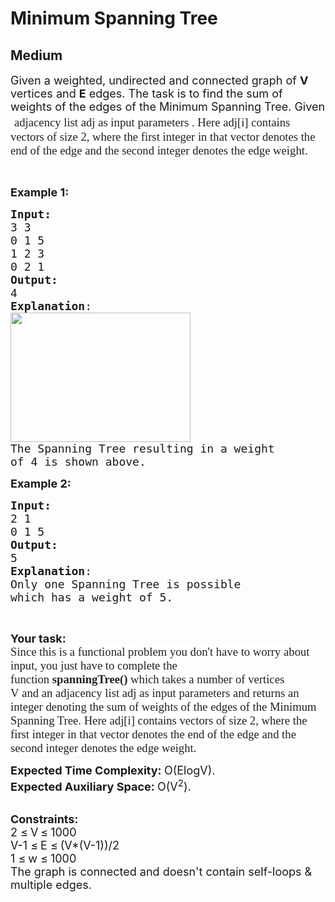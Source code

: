 # Minimum Spanning Tree
## Medium
<div class="problems_problem_content__Xm_eO"><p><span style="font-size: 18px;">Given a weighted, undirected and connected graph of <strong>V</strong> vertices and <strong>E</strong> edges. The task is to find the sum of weights of the edges of the Minimum Spanning Tree. Given<span style="font-size: 18pt;"> </span></span><span style="font-size: 18pt;"><span style="background-color: rgb(255, 255, 255); color: rgba(0, 0, 0, 0.87); font-family: sofia-pro; --darkreader-inline-bgcolor: #181a1b; --darkreader-inline-color: rgba(232, 230, 227, 0.87);" data-darkreader-inline-bgcolor="" data-darkreader-inline-color="">&nbsp;<span style="font-size: 14pt;">adjacency list adj as input parameters .&nbsp;</span></span><span style="background-color: rgb(255, 255, 255); color: rgba(0, 0, 0, 0.87); font-family: sofia-pro; font-size: 14pt; --darkreader-inline-bgcolor: #181a1b; --darkreader-inline-color: rgba(232, 230, 227, 0.87);" data-darkreader-inline-bgcolor="" data-darkreader-inline-color="">Here adj[i] contains vectors of size 2, where the first integer in that vector denotes the end of the edge and the second integer denotes the edge weight.</span></span></p>
<p>&nbsp;</p>
<p><span style="font-size: 18px;"><strong>Example 1:</strong></span></p>
<pre><span style="font-size: 18px;"><strong>Input:
</strong>3 3
0 1 5
1 2 3
0 2 1</span>
<img src="https://media.geeksforgeeks.org/img-practice/PROD/addEditProblem/700343/Web/Other/064ccfb5-e351-4908-a660-b228a091eb47_1685086606.png" alt="">
<span style="font-size: 18px;"><strong>Output:</strong>
4
<strong>Explanation</strong>:</span>
<img style="height: 207px; width: 288px;" src="https://media.geeksforgeeks.org/img-practice/PROD/addEditProblem/700343/Web/Other/64f692e2-1acf-4515-8f46-516521cf0bab_1685086607.png" alt="">
<span style="font-size: 18px;">The Spanning Tree resulting in a weight
of 4 is shown above.</span>
</pre>
<p><span style="font-size: 18px;"><strong>Example 2:</strong></span></p>
<pre><span style="font-size: 18px;"><strong>Input:
</strong>2 1
0 1 5</span>
<img src="https://media.geeksforgeeks.org/img-practice/PROD/addEditProblem/700343/Web/Other/944e4620-f860-4e62-aa2a-086f31e142cb_1685086607.png" alt="">
<span style="font-size: 18px;"><strong>Output:</strong>
5
<strong>Explanation</strong>:
Only one Spanning Tree is possible
which has a weight of 5.</span>
</pre>
<p>&nbsp;</p>
<p><span style="font-size: 18px;"><strong>Your task:</strong><br><span style="font-size: 14pt;"><span style="color: rgba(0, 0, 0, 0.87); font-family: sofia-pro; background-color: rgb(255, 255, 255); --darkreader-inline-color: rgba(232, 230, 227, 0.87); --darkreader-inline-bgcolor: #181a1b;" data-darkreader-inline-color="" data-darkreader-inline-bgcolor="">Since this is a functional problem you don't have to worry about input, you just have to complete the function&nbsp;</span><span style="box-sizing: inherit; font-weight: bolder; color: rgba(0, 0, 0, 0.87); font-family: sofia-pro; background-color: rgb(255, 255, 255); --darkreader-inline-color: rgba(232, 230, 227, 0.87); --darkreader-inline-bgcolor: #181a1b;" data-darkreader-inline-color="" data-darkreader-inline-bgcolor="">spanningTree()</span><span style="color: rgba(0, 0, 0, 0.87); font-family: sofia-pro; background-color: rgb(255, 255, 255); --darkreader-inline-color: rgba(232, 230, 227, 0.87); --darkreader-inline-bgcolor: #181a1b;" data-darkreader-inline-color="" data-darkreader-inline-bgcolor="">&nbsp;which takes a number of vertices V</span><span style="box-sizing: inherit; font-weight: bolder; color: rgba(0, 0, 0, 0.87); font-family: sofia-pro; background-color: rgb(255, 255, 255); --darkreader-inline-color: rgba(232, 230, 227, 0.87); --darkreader-inline-bgcolor: #181a1b;" data-darkreader-inline-color="" data-darkreader-inline-bgcolor="">&nbsp;</span><span style="color: rgba(0, 0, 0, 0.87); font-family: sofia-pro; background-color: rgb(255, 255, 255); --darkreader-inline-color: rgba(232, 230, 227, 0.87); --darkreader-inline-bgcolor: #181a1b;" data-darkreader-inline-color="" data-darkreader-inline-bgcolor="">and</span><span style="box-sizing: inherit; font-weight: bolder; color: rgba(0, 0, 0, 0.87); font-family: sofia-pro; background-color: rgb(255, 255, 255); --darkreader-inline-color: rgba(232, 230, 227, 0.87); --darkreader-inline-bgcolor: #181a1b;" data-darkreader-inline-color="" data-darkreader-inline-bgcolor="">&nbsp;</span><span style="color: rgba(0, 0, 0, 0.87); font-family: sofia-pro; background-color: rgb(255, 255, 255); --darkreader-inline-color: rgba(232, 230, 227, 0.87); --darkreader-inline-bgcolor: #181a1b;" data-darkreader-inline-color="" data-darkreader-inline-bgcolor="">an adjacency list adj as input parameters and returns an integer denoting the sum of weights of the edges of the Minimum Spanning Tree. Here adj[i] contains vectors of size 2, where the first integer in that vector denotes the end of the edge and the second integer denotes the edge weight.</span></span><br></span></p>
<p><span style="font-size: 18px;"><strong>Expected Time Complexity:&nbsp;</strong>O(ElogV).<br><strong>Expected Auxiliary Space:&nbsp;</strong>O(V<sup>2</sup>).</span><br>&nbsp;</p>
<p><span style="font-size: 18px;"><strong>Constraints:</strong><br>2 </span> <span style="font-size: 18px;">≤</span> <span style="font-size: 18px;"> V</span> <span style="font-size: 18px;">≤</span> <span style="font-size: 18px;"> 1000<br>V-1 </span><span style="font-size: 18px;">≤</span> <span style="font-size: 18px;"> E </span> <span style="font-size: 18px;">≤</span> <span style="font-size: 18px;"> (V*(V-1))/2<br>1 </span> <span style="font-size: 18px;">≤</span> <span style="font-size: 18px;"> w </span> <span style="font-size: 18px;">≤</span> <span style="font-size: 18px;"> 1000<br>The graph is connected and doesn't contain self-loops &amp; multiple edges.</span></p></div>